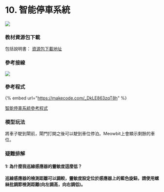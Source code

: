 # 10. 智能停車系統

![](https://kittenbothk.readthedocs.io/en/latest/\_images/parking3.jpg)

### 教材資源包下載

包括說明書： [資源包下載地址](https://drive.google.com/drive/folders/16T0mfS0QbxXfHf4GvNz62Xd2x8dvOq4m?usp=sharing)

### 參考接線

![](https://kittenbothk.readthedocs.io/en/latest/\_images/parking\_wire2.png)

### 參考程式

{% embed url="https://makecode.com/_DkLE863zqT8h" %}

[智能停車系統參考程式](https://makecode.com/\_DkLE863zqT8h)

### 模型玩法

將車子駛到閘前，閘門打開之後可以駛到車位停泊。Meowbit上會顯示剩餘的車位。

### 疑難排解

#### 1: 為什麼我巡線感應器的靈敏度這麼低？

#### 巡線感應器的檢測距離可以調較，靈敏度設定位於感應器上的藍色旋鈕，請使用螺絲批調節檢測距離(向左調高，向右調低)。
